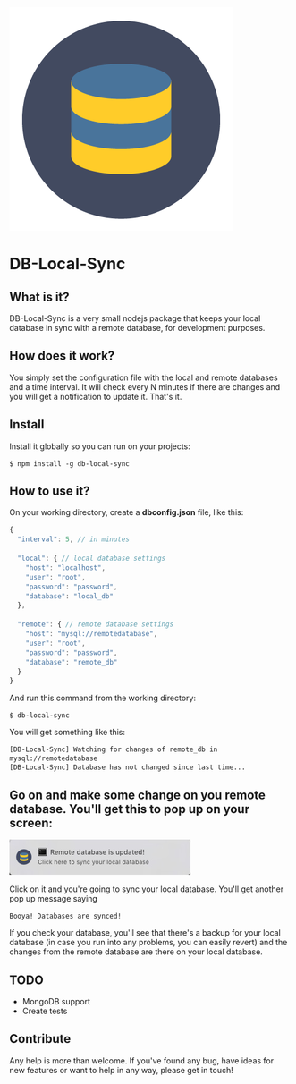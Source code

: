 ![DB-Local-Sync](assets/img/logo.png)
# DB-Local-Sync
## What is it?
DB-Local-Sync is a very small nodejs package that keeps your local database in sync with a remote database, for development purposes.

## How does it work?
You simply set the configuration file with the local and remote databases and a time interval. It will check every N minutes if there are changes and you will get a notification to update it. That's it. 

## Install
Install it globally so you can run on your projects:
```
$ npm install -g db-local-sync
```

## How to use it?
On your working directory, create a **dbconfig.json** file, like this:
```js
{
  "interval": 5, // in minutes
  
  "local": { // local database settings
    "host": "localhost",
    "user": "root",
    "password": "password",
    "database": "local_db"
  },
  
  "remote": { // remote database settings
    "host": "mysql://remotedatabase",
    "user": "root",
    "password": "password",
    "database": "remote_db"
  }
}
```

And run this command from the working directory:

```
$ db-local-sync
```

You will get something like this:
```
[DB-Local-Sync] Watching for changes of remote_db in mysql://remotedatabase
[DB-Local-Sync] Database has not changed since last time...
```

Go on and make some change on you remote database. You'll get this to pop up on your screen:
-
![Screenshot](screenshot.jpg)

Click on it and you're going to sync your local database. You'll get another pop up message saying

```
Booya! Databases are synced!
```

If you check your database, you'll see that there's a backup for your local database (in case you run into any problems, you can easily revert) and the changes from the remote database are there on your local database.

## TODO
- MongoDB support
- Create tests

## Contribute
Any help is more than welcome. If you've found any bug, have ideas for new features or want to help in any way, please get in touch!
